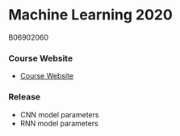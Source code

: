 # Machine Learning 2020

B06902060

### Course Website
* [Course Website](http://speech.ee.ntu.edu.tw/~tlkagk/courses_ML20.html)

### Release
* CNN model parameters
* RNN model parameters
